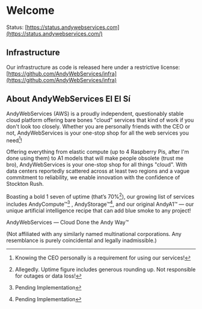 # Welcome

Status: [https://status.andywebservices.com](https://status.andywebservices.com/)

## Infrastructure

Our infrastructure as code is released here under a restrictive license: 
[https://github.com/AndyWebServices/infra](https://github.com/AndyWebServices/infra)

## About AndyWebServices El El Sí

AndyWebServices (AWS) is a proudly independent, questionably stable cloud platform offering bare bones "cloud"
services that kind of work if you don't look too closely. Whether you are personally friends with the CEO or not,
AndyWebServices is your one-stop shop for all the web services you need[^1]!

Offering everything from elastic compute (up to 4 Raspberry Pis, after I'm done using them) to A1 models
that will make people obsolete (trust me bro), AndyWebServices is your one-stop shop for all things "cloud".
With data centers reportedly scattered across at least two regions and a vague commitment to reliability, we enable
innovation with the confidence of Stockton Rush.

Boasting a bold 1 seven of uptime (that’s 70%[^2]), our growing list of services includes AndyCompute™[^3] ,
AndyStorage™[^3], and our original AndyA1™ — our unique artificial intelligence recipe that can add blue smoke to any
project!

AndyWebServices — Cloud Done the Andy Way™

[^1]: Knowing the CEO personally is a requirement for using our services!
[^2]: Allegedly. Uptime figure includes generous rounding up. Not responsible for outages or data loss!
[^3]: Pending Implementation

(Not affiliated with any similarly named multinational corporations. Any resemblance is purely coincidental and legally
inadmissible.)
